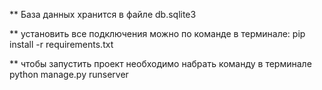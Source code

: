 **  База данных хранится в файле db.sqlite3

** установить все подключения можно по команде в терминале: pip install -r requirements.txt

** чтобы запустить проект необходимо набрать команду в терминале python manage.py runserver
